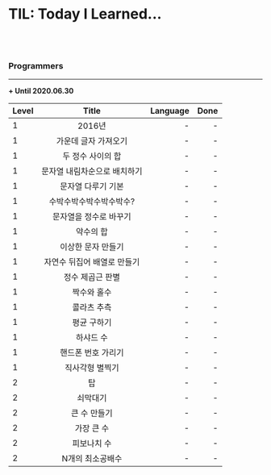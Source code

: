 # TIL: Today I Learned...

<br><br>

### Programmers
----------------------

**+ Until 2020.06.30**

|  <center>Level</center> |  <center>Title</center> |  <center>Language</center> | <center>Done</center> |
|:--------|:--------:|--------:|--------:|
| 1 | 2016년 | - | - |
| 1 | 가운데 글자 가져오기 | - | - |
| 1 | 두 정수 사이의 합 | - | - |
| 1 | 문자열 내림차순으로 배치하기 | - | - |
| 1 | 문자열 다루기 기본 | - | - |
| 1 | 수박수박수박수박수박수? | - | - |
| 1 | 문자열을 정수로 바꾸기 | - | - |
| 1 | 약수의 합 | - | - |
| 1 | 이상한 문자 만들기 | - | - |
| 1 | 자연수 뒤집어 배열로 만들기 | - | - |
| 1 | 정수 제곱근 판별 | - | - |
| 1 | 짝수와 홀수 | - | - |
| 1 | 콜라츠 추측 | - | - |
| 1 | 평균 구하기 | - | - |
| 1 | 하샤드 수 | - | - |
| 1 | 핸드폰 번호 가리기 | - | - |
| 1 | 직사각형 별찍기 | - | - |
| 2 | 탑 | - | - |
| 2 | 쇠막대기 | - | - |
| 2 | 큰 수 만들기 | - | - |
| 2 | 가장 큰 수 | - | - |
| 2 | 피보나치 수 | - | - |
| 2 | N개의 최소공배수 | - | - |

